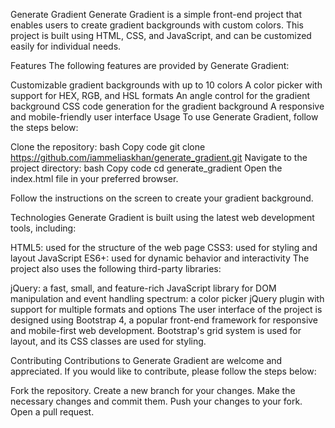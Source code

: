 Generate Gradient
Generate Gradient is a simple front-end project that enables users to create gradient backgrounds with custom colors. This project is built using HTML, CSS, and JavaScript, and can be customized easily for individual needs.

Features
The following features are provided by Generate Gradient:

Customizable gradient backgrounds with up to 10 colors
A color picker with support for HEX, RGB, and HSL formats
An angle control for the gradient background
CSS code generation for the gradient background
A responsive and mobile-friendly user interface
Usage
To use Generate Gradient, follow the steps below:

Clone the repository:
bash
Copy code
git clone https://github.com/iammeliaskhan/generate_gradient.git
Navigate to the project directory:
bash
Copy code
cd generate_gradient
Open the index.html file in your preferred browser.

Follow the instructions on the screen to create your gradient background.

Technologies
Generate Gradient is built using the latest web development tools, including:

HTML5: used for the structure of the web page
CSS3: used for styling and layout
JavaScript ES6+: used for dynamic behavior and interactivity
The project also uses the following third-party libraries:

jQuery: a fast, small, and feature-rich JavaScript library for DOM manipulation and event handling
spectrum: a color picker jQuery plugin with support for multiple formats and options
The user interface of the project is designed using Bootstrap 4, a popular front-end framework for responsive and mobile-first web development. Bootstrap's grid system is used for layout, and its CSS classes are used for styling.

Contributing
Contributions to Generate Gradient are welcome and appreciated. If you would like to contribute, please follow the steps below:

Fork the repository.
Create a new branch for your changes.
Make the necessary changes and commit them.
Push your changes to your fork.
Open a pull request.
